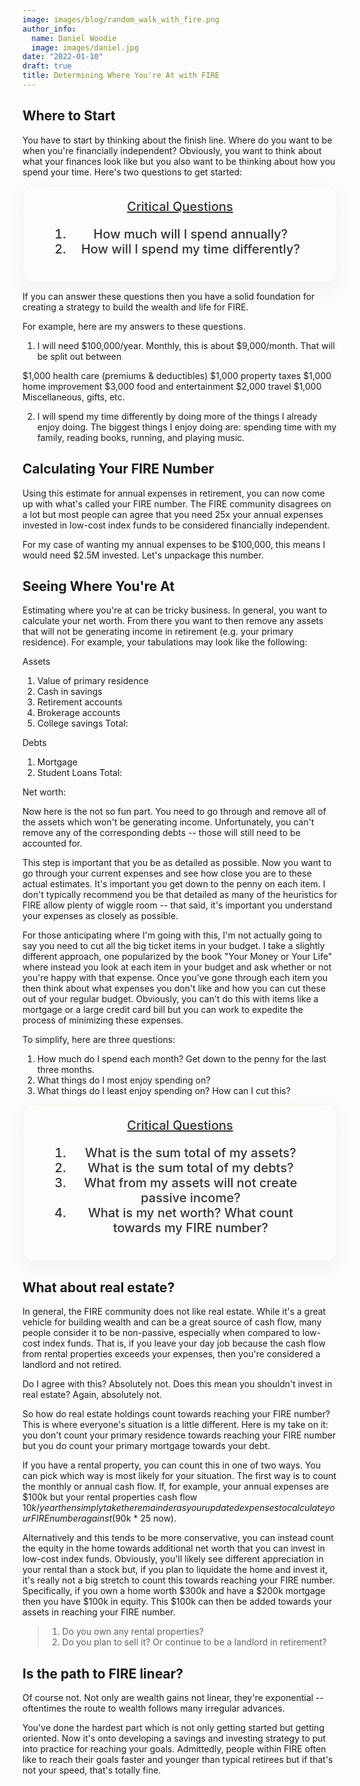 ```yaml
---
image: images/blog/random_walk_with_fire.png
author_info:
  name: Daniel Woodie
  image: images/daniel.jpg
date: "2022-01-10"
draft: true
title: Determining Where You're At with FIRE
---
```


## Where to Start

You have to start by thinking about the finish line. Where do you want to be when you're financially independent? Obviously, you want to think about what your finances look like but you also want to be thinking about how you spend your time. Here's two questions to get started:

<div class="questions">
<u>Critical Questions</u>
<ol>
<li>How much will I spend annually?</li>
<li>How will I spend my time differently?</li>
</ol>
</div>

If you can answer these questions then you have a solid foundation for creating a strategy to build the wealth and life for FIRE.

For example, here are my answers to these questions. 

1. I will need $100,000/year. Monthly, this is about $9,000/month. That will be split out between

$1,000 health care (premiums & deductibles)
$1,000 property taxes
$1,000 home improvement
$3,000 food and entertainment
$2,000 travel
$1,000 Miscellaneous, gifts, etc.

2. I will spend my time differently by doing more of the things I already enjoy doing. The biggest things I enjoy doing are: spending time with my family, reading books, running, and playing music.

## Calculating Your FIRE Number

Using this estimate for annual expenses in retirement, you can now come up with what's called your FIRE number. The FIRE community disagrees on a lot but most people can agree that you need 25x your annual expenses invested in low-cost index funds to be considered financially independent.

For my case of wanting my annual expenses to be $100,000, this means I would need $2.5M invested. Let's unpackage this number.

## Seeing Where You're At

Estimating where you're at can be tricky business. In general, you want to calculate your net worth. From there you want to then remove any assets that will not be generating income in retirement (e.g. your primary residence). For example, your tabulations may look like the following:

Assets
1. Value of primary residence
2. Cash in savings
3. Retirement accounts
4. Brokerage accounts
5. College savings
Total:

Debts
1. Mortgage
2. Student Loans
Total: 

Net worth: 

Now here is the not so fun part. You need to go through and remove all of the assets which won't be generating income. Unfortunately, you can't remove any of the corresponding debts -- those will still need to be accounted for.

This step is important that you be as detailed as possible. Now you want to go through your current expenses and see how close you are to these actual estimates. It's important you get down to the penny on each item. I don't typically recommend you be that detailed as many of the heuristics for FIRE allow plenty of wiggle room -- that said, it's important you understand your expenses as closely as possible.

For those anticipating where I'm going with this, I'm not actually going to say you need to cut all the big ticket items in your budget. I take a slightly different approach, one popularized by the book "Your Money or Your Life" where instead you look at each item in your budget and ask whether or not you're happy with that expense. Once you've gone through each item you then think about what expenses you don't like and how you can cut these out of your regular budget. Obviously, you can't do this with items like a mortgage or a large credit card bill but you can work to expedite the process of minimizing these expenses.

To simplify, here are three questions:

1. How much do I spend each month? Get down to the penny for the last three months.
2. What things do I most enjoy spending on? 
3. What things do I least enjoy spending on? How can I cut this?

<div class="questions">
<u>Critical Questions</u>
<ol>
<li>What is the sum total of my assets?</li>
<li>What is the sum total of my debts?</li>
<li>What from my assets will not create passive income?</li>
<li>What is my net worth? What count towards my FIRE number?</li>
</ol>
</div>

## What about real estate?

In general, the FIRE community does not like real estate. While it's a great vehicle for building wealth and can be a great source of cash flow, many people consider it to be non-passive, especially when compared to low-cost index funds. That is, if you leave your day job because the cash flow from rental properties exceeds your expenses, then you're considered a landlord and not retired.

Do I agree with this? Absolutely not. Does this mean you shouldn't invest in real estate? Again, absolutely not. 

So how do real estate holdings count towards reaching your FIRE number? This is where everyone's situation is a little different. Here is my take on it: you don't count your primary residence towards reaching your FIRE number but you do count your primary mortgage towards your debt. 

If you have a rental property, you can count this in one of two ways. You can pick which way is most likely for your situation. The first way is to count the monthly or annual cash flow. If, for example, your annual expenses are $100k but your rental properties cash flow $10k/year then simply take the remainder as your updated expenses to calculate your FIRE number against ($90k * 25 now).

Alternatively and this tends to be more conservative, you can instead count the equity in the home towards additional net worth that you can invest in low-cost index funds. Obviously, you'll likely see different appreciation in your rental than a stock but, if you plan to liquidate the home and invest it, it's really not a big stretch to count this towards reaching your FIRE number. Specifically, if you own a home worth $300k and have a $200k mortgage then you have $100k in equity. This $100k can then be added towards your assets in reaching your FIRE number.


>1. Do you own any rental properties?
>2. Do you plan to sell it? Or continue to be a landlord in retirement?

## Is the path to FIRE linear?

Of course not. Not only are wealth gains not linear, they're exponential -- oftentimes the route to wealth follows many irregular advances.

You've done the hardest part which is not only getting started but getting oriented. Now it's onto developing a savings and investing strategy to put into practice for reaching your goals. Admittedly, people within FIRE often like to reach their goals faster and younger than typical retirees but if that's not your speed, that's totally fine. 


<style>

.questions {
  padding: 20px 40px;
  color: #333;
  font-weight: 500;
  font-size: 20px;
  text-align: center;
  margin: auto;
  border-radius: 18px;
  box-shadow: 0 10px 35px rgb(0 0 0 / 5%);
  position: relative;
  border: 1px solid #fbf2e5;
}

</style>


